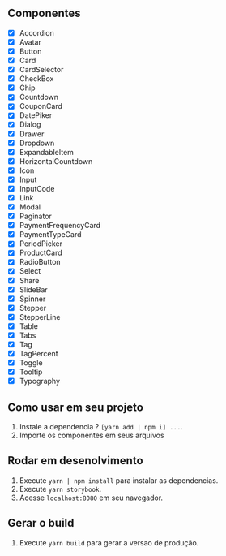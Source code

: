 ## Componentes

- [x] Accordion
- [x] Avatar
- [x] Button
- [x] Card
- [x] CardSelector
- [x] CheckBox
- [x] Chip
- [x] Countdown
- [x] CouponCard
- [x] DatePiker
- [x] Dialog
- [x] Drawer
- [x] Dropdown
- [x] ExpandableItem
- [x] HorizontalCountdown
- [x] Icon
- [x] Input
- [x] InputCode
- [x] Link
- [x] Modal
- [x] Paginator
- [x] PaymentFrequencyCard
- [x] PaymentTypeCard
- [x] PeriodPicker
- [x] ProductCard
- [x] RadioButton
- [x] Select
- [x] Share
- [x] SlideBar
- [x] Spinner
- [x] Stepper
- [x] StepperLine
- [x] Table
- [x] Tabs
- [x] Tag
- [x] TagPercent
- [x] Toggle
- [x] Tooltip
- [x] Typography

## Como usar em seu projeto

1. Instale a dependencia ? `[yarn add | npm i] ...`.
2. Importe os componentes em seus arquivos

## Rodar em desenolvimento

1. Execute `yarn | npm install` para instalar as dependencias.
2. Execute `yarn storybook`.<br />
3. Acesse `localhost:8080` em seu navegador.<br />

## Gerar o build

1. Execute `yarn build` para gerar a versao de produção.<br />
